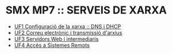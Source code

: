 # SMX MP7 :: SERVEIS DE XARXA
- [UF1 Configuració de la xarxa :: DNS i DHCP](UF1/README.md)
- [UF2 Correu electrònic i transmissió d'arxius](UF2/README.md)
- [UF3 Servidors Web i intermediaris](UF3/README.md)
- [UF4 Accés a Sistemes Remots](UF4/README.md)
